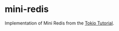 # mini-redis

Implementation of Mini Redis from the [Tokio Tutorial](https://tokio.rs/tokio/tutorial).
